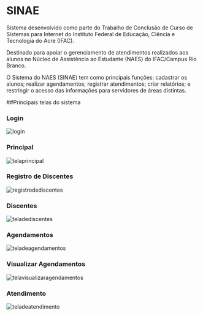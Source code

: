 # SINAE

Sistema desenvolvido como parte do Trabalho de Conclusão de Curso de Sistemas para Internet do Instituto Federal de Educação, Ciência e Tecnologia do Acre (IFAC). 

Destinado para apoiar o gerenciamento de atendimentos realizados aos alunos no Núcleo de Assistência ao Estudante (NAES) do IFAC/Campus Rio Branco.

O Sistema do NAES (SINAE) tem como principais funções: cadastrar os alunos; realizar agendamentos; registrar atendimentos; criar relatórios; e restringir o acesso das informações para servidores de áreas distintas. 

##Principais telas do sistema

### Login
![login](https://user-images.githubusercontent.com/58611244/98430942-0a974f80-2090-11eb-801d-465a5663286a.png)

### Principal
![telaprincipal](https://user-images.githubusercontent.com/58611244/98430969-50541800-2090-11eb-965d-96e6f37178aa.jpg)

### Registro de Discentes
![registrodediscentes](https://user-images.githubusercontent.com/58611244/98430977-606bf780-2090-11eb-8708-591ceb93b50d.png)

### Discentes
![teladediscentes](https://user-images.githubusercontent.com/58611244/98430979-68c43280-2090-11eb-90df-49a4028adccb.png)

### Agendamentos
![teladeagendamentos](https://user-images.githubusercontent.com/58611244/98431008-98733a80-2090-11eb-863b-f6c0296b807d.png)

### Visualizar Agendamentos
![telavisualizaragendamentos](https://user-images.githubusercontent.com/58611244/98431017-a5902980-2090-11eb-9c82-4f2d11b493ef.png)

### Atendimento
![teladeatendimento](https://user-images.githubusercontent.com/58611244/98431023-b476dc00-2090-11eb-9a0a-6635be960a6f.png)
